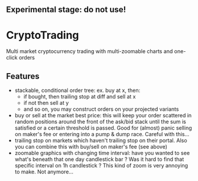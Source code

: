 ## Experimental stage: do not use!


# CryptoTrading
Multi market cryptocurrency trading with multi-zoomable charts and one-click orders

## Features
- stackable, conditional order tree: ex. buy at x, then:
  - if bought, then trailing stop at diff and sell at x
  - if not then sell at y
  - and so on, you may construct orders on your projected variants
- buy or sell at the market best price: this will keep your order scattered in random positions around the front of the ask/bid stack until the sum is satisfied or a certain threshold is passed. Good for (almost) panic selling on maker's fee or entering into a pump & dump race. Careful with this...
- trailing stop on markets which haven't trailing stop on their portal. Also you can combine this with buy/sell on maker's fee (see above)
- zoomable graphics with changing time interval: have you wanted to see what's beneath that one day candlestick bar ? Was it hard to find that specific interval on 1h candlestick ? This kind of zoom is very annoying to make. Not anymore...

